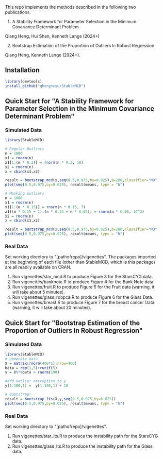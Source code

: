 This repo implements the methods described in the following two publications:

1. A Stability Framework for Parameter Selection in the Minimum Covariance Determinant Problem

Qiang Heng, Hui Shen, Kenneth Lange (2024+)

2. Bootstrap Estimation of the Proportion of Outliers In Robust Regression

Qiang Heng, Kenneth Lange (2024+).

## Installation

```R
library(devtools)
install_github("qhengncsu/StableMCD")
```
## Quick Start for "A Stability Framework for Parameter Selection in the Minimum Covariance Determinant Problem"

### Simulated Data
```R
library(StableMCD)

# Regular Outliers
n = 1000
x1 = rnorm(n)
x1[1:(n * 0.2)] = rnorm(n * 0.2, 10)
x2 = rnorm(n)
x = cbind(x1,x2)

result = bootstrap_mcd(x,seq(0.5,0.975,by=0.025),B=200,classifier="MD")
plot(seq(0.5,0.975,by=0.025), result$means, type = "b")

# Masking outliers
n = 1000
x1 = rnorm(n)
x1[1:(n * 0.15)] = rnorm(n * 0.15, 7)
x1[(n * 0.15 + 1):(n * 0.15 + n * 0.05)] = rnorm(n * 0.05, 10^3)
x2 = rnorm(n)
x = cbind(x1,x2)

result = bootstrap_mcd(x,seq(0.5,0.975,by=0.025),B=200,classifier="MD")
plot(seq(0.5,0.975,by=0.025), result$means, type = "b")
```

### Real Data
Set working directory to "[pathofrepo]/vigenettes". The packages imported at the
beginning of each file (other than StableMCD, which is this package) are all 
readily available on CRAN.
1. Run vigenettes/star_mcd.R to produce Figure 3 for the StarsCYG data.
2. Run vigenettes/banknote.R to produce Figure 4 for the Bank Note data.
3. Run vigenettes/fruit.R to produce Figure 5 for the Fruit data (warning, it will
take about 5 minutes).
4. Run vigenettes/glass_robpca.R to produce Figure 6 for the Glass Data.
5. Run vigenettes/breast.R to produce Figure 7 for the breast cancer Data (warning, 
it will take about 20 minutes).


## Quick Start for "Bootstrap Estimation of the Proportion of Outliers In Robust Regression"

### Simulated Data
```R
library(StableMCD)
# generate data
X = matrix(rnorm(400*5),nrow=400)
beta = rep(1,5)+runif(5)
y = X%*%beta + rnorm(100)

#add outlier corruption to y
y[1:100,1] =  y[1:100,1] + 10

# Bootstrap!
result = bootstrap_lts(X,y,seq(0.5,0.975,by=0.025))
plot(seq(0.5,0.975,by=0.025), result$means, type = "b")
```

### Real Data
Set working directory to "[pathofrepo]/vigenettes".
1. Run vigenettes/star_lts.R to produce the instability path for the StarsCYG data.
2. Run vigenettes/glass_lts.R to produce the instability path for the Glass data.
